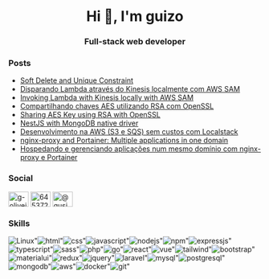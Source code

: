 <h1 align="center">Hi 👋, I'm guizo</h1>
<h3 align="center">Full-stack web developer</h3>

### Posts
<!-- BLOG-POST-LIST:START -->
- [Soft Delete and Unique Constraint](https://gusiol.medium.com/soft-delete-and-unique-constraint-da94b41cff62)
- [Disparando Lambda através do Kinesis localmente com AWS SAM](https://gusiol.medium.com/disparando-lambda-atrav%C3%A9s-do-kinesis-localmente-com-aws-sam-e535e40e795d?source=rss-12f957494f66)
- [Invoking Lambda with Kinesis locally with AWS SAM](https://gusiol.medium.com/invoking-lambda-with-kinesis-locally-with-aws-sam-61ef77613284?source=rss-12f957494f66)
- [Compartilhando chaves AES utilizando RSA com OpenSSL](https://medium.com/b2w-engineering/compartilhando-chaves-aes-utilizando-rsa-com-openssl-3beffb1b2010?source=rss-12f957494f66)
- [Sharing AES Key using RSA with OpenSSL](https://medium.com/b2w-engineering-en/sharing-aes-key-using-rsa-with-openssl-bc470afd2fb7?source=rss-12f957494f66)
- [NestJS with MongoDB native driver](https://gusiol.medium.com/nestjs-with-mongodb-native-driver-9d82e377d55?source=rss-12f957494f66)
- [Desenvolvimento na AWS &lpar;S3 e SQS&rpar; sem custos com Localstack](https://gusiol.medium.com/desenvolvimento-na-aws-s3-e-sqs-sem-custos-com-localstack-f525d015ca48?source=rss-12f957494f66)
- [nginx-proxy and Portainer: Multiple applications in one domain](https://gusiol.medium.com/nginx-proxy-and-portainer-multiple-applications-in-one-domain-d82efec0750f?source=rss-12f957494f66)
- [Hospedando e gerenciando aplicações num mesmo domínio com nginx-proxy e Portainer](https://gusiol.medium.com/hospedando-e-gerenciando-aplica%C3%A7%C3%B5es-num-mesmo-dom%C3%ADnio-com-nginx-proxy-e-portainer-ce13d3dd5e3e?source=rss-12f957494f66)
<!-- BLOG-POST-LIST:END -->

<h3 align="left">Social</h3>
<p align="left">
<a href="https://linkedin.com/in/g-oliveira" target="blank"><img align="center" src="https://cdn.jsdelivr.net/npm/simple-icons@3.0.1/icons/linkedin.svg" alt="g-oliveira" height="30" width="40" /></a>
<a href="https://stackoverflow.com/users/6453726" target="blank"><img align="center" src="https://cdn.jsdelivr.net/npm/simple-icons@3.0.1/icons/stackoverflow.svg" alt="6453726" height="30" width="40" /></a>
<a href="https://medium.com/@gusiol" target="blank"><img align="center" src="https://cdn.jsdelivr.net/npm/simple-icons@3.0.1/icons/medium.svg" alt="@gusiol" height="30" width="40" /></a>
</p>

<h3 align="left">Skills</h3>

<div style="display:flex;flex-wrap:wrap;align-items:center;justify-content:start;">
<span style="margin:0;">
<img align="center" src="https://img.shields.io/badge/Linux-FCC624?style=for-the-badge&logo=linux&logoColor=black" alt=Linux">
</span>
<span style="margin:0;">
<img align="center" src="https://img.shields.io/badge/HTML-239120?style=for-the-badge&logo=html5&logoColor=white" alt=html">
</span>
<span style="margin:0;">
<img align="center" src="https://img.shields.io/badge/CSS-239120?&style=for-the-badge&logo=css3&logoColor=white" alt=css">
</span>
<span style="margin:0;">
<img align="center" src="https://img.shields.io/badge/JavaScript-323330?style=for-the-badge&logo=javascript&logoColor=F7DF1E" alt=javascript">
</span>
<span style="margin:0;">
<img align="center" src="https://img.shields.io/badge/Node.js-43853D?style=for-the-badge&logo=node.js&logoColor=white" alt=nodejs">
</span>
<span style="margin:0;">
<img align="center" src="https://img.shields.io/badge/npm-CB3837?style=for-the-badge&logo=npm&logoColor=white" alt=npm">
</span>
<span style="margin:0;">
<img align="center" src="https://img.shields.io/badge/Express.js-000000?style=for-the-badge&logo=express&logoColor=white" alt=expressjs">
</span>
<span style="margin:0;">
<img align="center" src="https://img.shields.io/badge/TypeScript-007ACC?style=for-the-badge&logo=typescript&logoColor=white" alt=typescript">
</span>
<span style="margin:0;">
<img align="center" src="https://img.shields.io/badge/Sass-CC6699?style=for-the-badge&logo=sass&logoColor=white" alt=sass">
</span>
<span style="margin:0;">
<img align="center" src="https://img.shields.io/badge/PHP-777BB4?style=for-the-badge&logo=php&logoColor=white" alt=php">
</span>
<span style="margin:0;">
<img align="center" src="https://img.shields.io/badge/Go-00ADD8?style=for-the-badge&logo=go&logoColor=white" alt=go">
</span>
<span style="margin:0;">
<img align="center" src="https://img.shields.io/badge/React-20232A?style=for-the-badge&logo=react&logoColor=61DAFB" alt=react">
</span>
<span style="margin:0;">
<img align="center" src="https://img.shields.io/badge/Vue.js-35495E?style=for-the-badge&logo=vue.js&logoColor=4FC08D" alt=vue">
</span>
<span style="margin:0;">
<img align="center" src="https://img.shields.io/badge/Tailwind_CSS-38B2AC?style=for-the-badge&logo=tailwind-css&logoColor=white" alt=tailwind">
</span>
<span style="margin:0;">
<img align="center" src="https://img.shields.io/badge/Bootstrap-563D7C?style=for-the-badge&logo=bootstrap&logoColor=white" alt=bootstrap">
</span>
<span style="margin:0;">
<img align="center" src="https://img.shields.io/badge/Material--UI-0081CB?style=for-the-badge&logo=material-ui&logoColor=white" alt=materialui">
</span>
<span style="margin:0;">
<img align="center" src="https://img.shields.io/badge/Redux-593D88?style=for-the-badge&logo=redux&logoColor=white" alt=redux">
</span>
<span style="margin:0;">
<img align="center" src="https://img.shields.io/badge/jQuery-0769AD?style=for-the-badge&logo=jquery&logoColor=white" alt=jquery">
</span>
<span style="margin:0;">
<img align="center" src="https://img.shields.io/badge/Laravel-FF2D20?style=for-the-badge&logo=laravel&logoColor=white" alt=laravel">
</span>
<span style="margin:0;">
<img align="center" src="https://img.shields.io/badge/MySQL-00000F?style=for-the-badge&logo=mysql&logoColor=white" alt=mysql">
</span>
<span style="margin:0;">
<img align="center" src="https://img.shields.io/badge/PostgreSQL-316192?style=for-the-badge&logo=postgresql&logoColor=white" alt=postgresql">
</span>
<span style="margin:0;">
<img align="center" src="https://img.shields.io/badge/MongoDB-4EA94B?style=for-the-badge&logo=mongodb&logoColor=white" alt=mongodb">
</span>
<span style="margin:0;">
<img align="center" src="https://img.shields.io/badge/Amazon_AWS-232F3E?style=for-the-badge&logo=amazon-aws&logoColor=white" alt=aws">
</span>
<span style="margin:0;">
<img align="center" src="https://img.shields.io/badge/Docker-2CA5E0?style=for-the-badge&logo=docker&logoColor=white" alt=docker">
</span>
<span style="margin:0;">
<img align="center" src="https://img.shields.io/badge/Git-F05032?style=for-the-badge&logo=git&logoColor=white" alt=git">
</span>
</div>
